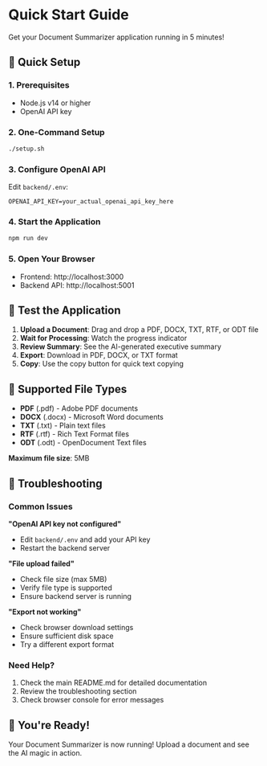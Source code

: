 # Quick Start Guide

Get your Document Summarizer application running in 5 minutes!

## 🚀 Quick Setup

### 1. Prerequisites
- Node.js v14 or higher
- OpenAI API key

### 2. One-Command Setup
```bash
./setup.sh
```

### 3. Configure OpenAI API
Edit `backend/.env`:
```env
OPENAI_API_KEY=your_actual_openai_api_key_here
```

### 4. Start the Application
```bash
npm run dev
```

### 5. Open Your Browser
- Frontend: http://localhost:3000
- Backend API: http://localhost:5001

## 🎯 Test the Application

1. **Upload a Document**: Drag and drop a PDF, DOCX, TXT, RTF, or ODT file
2. **Wait for Processing**: Watch the progress indicator
3. **Review Summary**: See the AI-generated executive summary
4. **Export**: Download in PDF, DOCX, or TXT format
5. **Copy**: Use the copy button for quick text copying

## 📁 Supported File Types

- **PDF** (.pdf) - Adobe PDF documents
- **DOCX** (.docx) - Microsoft Word documents  
- **TXT** (.txt) - Plain text files
- **RTF** (.rtf) - Rich Text Format files
- **ODT** (.odt) - OpenDocument Text files

**Maximum file size**: 5MB

## 🔧 Troubleshooting

### Common Issues

**"OpenAI API key not configured"**
- Edit `backend/.env` and add your API key
- Restart the backend server

**"File upload failed"**
- Check file size (max 5MB)
- Verify file type is supported
- Ensure backend server is running

**"Export not working"**
- Check browser download settings
- Ensure sufficient disk space
- Try a different export format

### Need Help?

1. Check the main README.md for detailed documentation
2. Review the troubleshooting section
3. Check browser console for error messages

## 🎉 You're Ready!

Your Document Summarizer is now running! Upload a document and see the AI magic in action. 